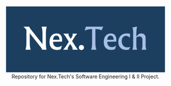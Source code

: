 <p align="center">
  <a href="https://github.com/carlmitzchel/Nex.Tech">
    <img src="images/Nex.Tech.png" alt="Logo" width="433.33" height="180">
  </a>
    Repository for Nex.Tech's Software Engineering I &amp; II Project.
  <p align="center">






